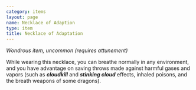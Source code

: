 ```yaml
---
category: items
layout: page
name: Necklace of Adaption
type: item
title: Necklace of Adaptation 
---
```

_Wondrous item, uncommon (requires attunement)_ 

While wearing this necklace, you can breathe normally in any environment, and you have advantage on saving throws made against harmful gases and vapors (such as **_cloudkill_** and **_stinking cloud_** effects, inhaled poisons, and the breath weapons of some dragons). 